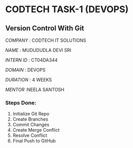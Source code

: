 # CODTECH TASK-1 (DEVOPS)

## Version Control With Git

*COMPANY* : CODTECH IT SOLUTIONS

*NAME* : MUDUDUDLA DEVI SRI

*INTERN ID* : CT04DA344

*DOMAIN* : DEVOPS

*DURATION* : 4 WEEKS

*MENTOR* :NEELA SANTOSH

### Steps Done:

1. Initialize Git Repo
2. Create Branches
3. Commit Changes
4. Create Merge Conflict
5. Resolve Conflict
6. Final Push to GitHub


